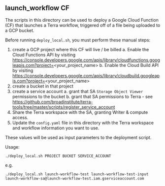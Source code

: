 ## launch_workflow CF
The scripts in this directory can be used to deploy a Google Cloud Function (CF) that launches a Terra workflow, triggered off of a file being uploaded to a GCP bucket.

Before running `deploy_local.sh`, you must perform these manual steps:
1. create a GCP project where this CF will live / be billed
  a. Enable the Cloud Functions API by visiting https://console.developers.google.com/apis/library/cloudfunctions.googleapis.com?project=<your_project_name>
  b. Enable the Cloud Build API by visiting https://console.developers.google.com/apis/library/cloudbuild.googleapis.com?project=<your_project_name>
2. create a bucket in that project
3. create a service account
  a. grant that SA `Storage Object Viewer` permissions to the bucket
  b. grant that SA permissions to Terra - see https://github.com/broadinstitute/terra-tools/tree/master/scripts/register_service_account
4. Share the Terra workspace with the SA, granting Writer & compute access.
5. Update the `config.yaml` file in this directory with the Terra workspace and workflow information you want to use.

These values will be used as input parameters to the deployment script.

Usage:

```./deploy_local.sh PROJECT BUCKET SERVICE_ACCOUNT```

e.g.

```./deploy_local.sh launch-workflow-test launch-workflow-test-input launch-workflow-sa@launch-workflow-test.iam.gserviceaccount.com```

